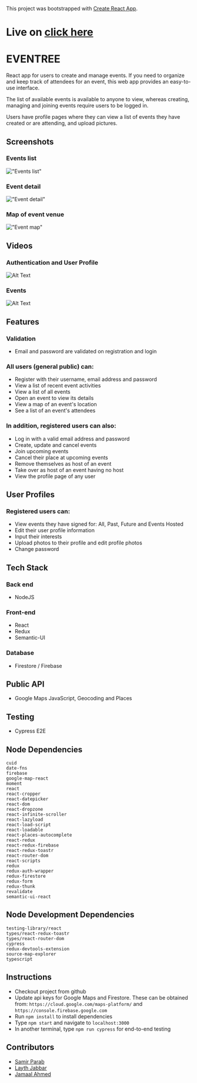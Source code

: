This project was bootstrapped with [Create React App](https://github.com/facebook/create-react-app).

# Live on [click here](https://cocky-bohr-f86217.netlify.app/)

# EVENTREE
React app for users to create and manage events. If you need to organize and keep track of attendees for an event, this web app provides an easy-to-use interface.

The list of available events is available to anyone to view, whereas creating, managing and joining events require users to be logged in.

Users have profile pages where they can view a list of events they have created or are attending, and upload pictures.

## Screenshots

### Events list
!["Events list"](/docs/01-events-list.png)
### Event detail
!["Event detail"](/docs/02-event-detail.png)
### Map of event venue
!["Event map"](/docs/03-event-map.png)

## Videos
### Authentication and User Profile
![Alt Text](https://github.com/samirparab2019/eventree/blob/master/docs/My-Movie.gif)

### Events
![Alt Text](https://github.com/samirparab2019/eventree/blob/master/docs/video2-events.gif)

## Features
### Validation
 * Email and password are validated on registration and login

### All users (general public) can:
* Register with their username, email address and password
* View a list of recent event activities
* View a list of all events
* Open an event to view its details
* View a map of an event's location
* See a list of an event's attendees

### In addition, registered users can also:
* Log in with a valid email address and password
* Create, update and cancel events
* Join upcoming events
* Cancel their place at upcoming events
* Remove themselves as host of an event
* Take over as host of an event having no host
* View the profile page of any user

## User Profiles
### Registered users can:
* View events they have signed for: All, Past, Future and Events Hosted
* Edit their user profile information
* Input their interests
* Upload photos to their profile and edit profile photos
* Change password

## Tech Stack
### Back end
* NodeJS

### Front-end
* React
* Redux
* Semantic-UI

### Database
* Firestore / Firebase

## Public API
* Google Maps JavaScript, Geocoding and Places

## Testing
* Cypress E2E

## Node Dependencies
    cuid
    date-fns
    firebase
    google-map-react
    moment
    react
    react-cropper
    react-datepicker
    react-dom
    react-dropzone
    react-infinite-scroller
    react-lazyload
    react-load-script
    react-loadable
    react-places-autocomplete
    react-redux
    react-redux-firebase
    react-redux-toastr
    react-router-dom
    react-scripts
    redux
    redux-auth-wrapper
    redux-firestore
    redux-form
    redux-thunk
    revalidate
    semantic-ui-react

## Node Development Dependencies
    testing-library/react
    types/react-redux-toastr
    types/react-router-dom
    cypress
    redux-devtools-extension
    source-map-explorer
    typescript

## Instructions
* Checkout project from github
* Update api keys for Google Maps and Firestore. These can be obtained from:
  `https://cloud.google.com/maps-platform/` and `https://console.firebase.google.com`
* Run `npm install` to install dependencies
* Type `npm start` and navigate to `localhost:3000`
* In another terminal, type `npm run cypress` for end-to-end testing

## Contributors

* [Samir Parab](https://github.com/samirparab2019)
* [Layth Jabbar](https://github.com/LAYTHJABBAR)
* [Jamaal Ahmed](https://github.com/jamaal729)


